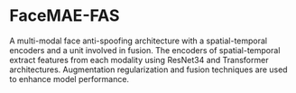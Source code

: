 # FaceMAE-FAS
A multi-modal face anti-spoofing architecture with a spatial-temporal encoders and a unit involved in fusion. The encoders of spatial-temporal extract features from each modality using ResNet34 and Transformer architectures. Augmentation regularization and fusion techniques are used to enhance model performance. 

